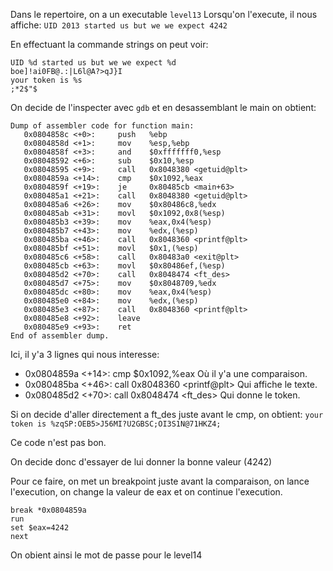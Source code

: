 Dans le repertoire, on a un executable `level13`
Lorsqu'on l'execute, il nous affiche: `UID 2013 started us but we we expect 4242`

En effectuant la commande strings on peut voir: 

```
UID %d started us but we we expect %d
boe]!ai0FB@.:|L6l@A?>qJ}I
your token is %s
;*2$"$
```

On decide de l'inspecter avec `gdb` et en desassemblant le main on obtient:

```
Dump of assembler code for function main:
   0x0804858c <+0>:     push   %ebp
   0x0804858d <+1>:     mov    %esp,%ebp
   0x0804858f <+3>:     and    $0xfffffff0,%esp
   0x08048592 <+6>:     sub    $0x10,%esp
   0x08048595 <+9>:     call   0x8048380 <getuid@plt>
   0x0804859a <+14>:    cmp    $0x1092,%eax
   0x0804859f <+19>:    je     0x80485cb <main+63>
   0x080485a1 <+21>:    call   0x8048380 <getuid@plt>
   0x080485a6 <+26>:    mov    $0x80486c8,%edx
   0x080485ab <+31>:    movl   $0x1092,0x8(%esp)
   0x080485b3 <+39>:    mov    %eax,0x4(%esp)
   0x080485b7 <+43>:    mov    %edx,(%esp)
   0x080485ba <+46>:    call   0x8048360 <printf@plt>
   0x080485bf <+51>:    movl   $0x1,(%esp)
   0x080485c6 <+58>:    call   0x80483a0 <exit@plt>
   0x080485cb <+63>:    movl   $0x80486ef,(%esp)
   0x080485d2 <+70>:    call   0x8048474 <ft_des>
   0x080485d7 <+75>:    mov    $0x8048709,%edx
   0x080485dc <+80>:    mov    %eax,0x4(%esp)
   0x080485e0 <+84>:    mov    %edx,(%esp)
   0x080485e3 <+87>:    call   0x8048360 <printf@plt>
   0x080485e8 <+92>:    leave  
   0x080485e9 <+93>:    ret    
End of assembler dump.
```

Ici, il y'a 3 lignes qui nous interesse:
-  0x0804859a <+14>:    cmp    $0x1092,%eax Où il y'a une comparaison.
-  0x080485ba <+46>:    call   0x8048360 <printf\@plt> Qui affiche le texte.
-  0x080485d2 <+70>:    call   0x8048474 <ft_des> Qui donne le token.

Si on decide d'aller directement a ft_des juste avant le cmp, on obtient: `your token is %zqSP:OEB5>J56MI?U2GBSC;OI3S1N@71HKZ4;` 

Ce code n'est pas bon.

On decide donc d'essayer de lui donner la bonne valeur (4242)

Pour ce faire, on met un breakpoint juste avant la comparaison, on lance l'execution, on change la valeur de eax et on continue l'execution.

```
break *0x0804859a
run
set $eax=4242
next
```

On obient ainsi le mot de passe pour le level14